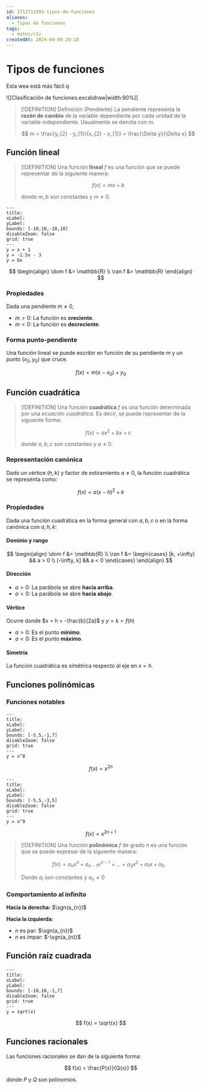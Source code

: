 ```yaml
---
id: 1712711893-tipos-de-funciones
aliases:
  - Tipos de funciones
tags:
  - mates/c1v
createdAt: 2024-04-09 20:18
---
```


# Tipos de funciones

Esta wea está más fácil q

![[Clasificación de funciones.excalidraw|width:90%]]

> [!DEFINITION] Definición (Pendiente)
> La pendiente representa la **razón de cambio** de la variable dependiente por cada unidad de la variable independiente. Usualmente se denota con $m$.
> 
> $$
> m = \frac{y_{2} - y_{1}}{x_{2} - x_{1}} = \frac{\Delta y}{\Delta x}
> $$

## Función lineal

> [!DEFINITION]
> Una función **lineal** $f$ es una función que se puede representar de la siguiente manera:
> 
> $$
> f(x) = mx + b
> $$
> 
> donde $m,b$ son constantes y $m \neq 0$.

```functionplot
---
title: 
xLabel: 
yLabel: 
bounds: [-10,10,-10,10]
disableZoom: false
grid: true
---
y = x + 1
y = -1.5x - 3
y = 6x
```

$$
\begin{align}
\dom f &= \mathbb{R} \\
\ran f &= \mathbb{R}
\end{align}
$$

### Propiedades

Dada una pendiente $m \neq 0$,

- $m > 0$: La función es **creciente**.
- $m < 0$: La función es **decreciente**.

### Forma punto-pendiente

Una función lineal se puede escribir en función de su pendiente $m$ y un punto $(x_{0}, y_{0})$ que cruce.

$$
f(x) = m(x - x_{0}) + y_{0}
$$

## Función cuadrática

> [!DEFINITION]
> Una función **cuadrática** $f$ es una función determinada por una *ecuación cuadrática*. Es decir, se puede representar de la siguiente forma:
> 
> $$
> f(x) = ax^{2} + bx + c
> $$
> 
> donde $a,b,c$ son constantes y $a \neq 0$.

### Representación canónica

Dado un vértice $(h, k)$ y factor de estiramiento $a \neq 0$, la función cuadrática se representa como:

$$
f(x) = a(x - h)^{2} + k
$$

### Propiedades

Dada una función cuadrática en la forma general con $a,b,c$ o en la forma canónica con $a,h,k$:

#### Dominio y rango

$$
\begin{align}
\dom f &= \mathbb{R} \\
\ran f &= \begin{cases}
[k, +\infty) && a > 0 \\
(-\infty, k] && a < 0
\end{cases}
\end{align}
$$

#### Dirección

- $a > 0$: La parábola se abre **hacia arriba**.
- $a < 0$: La parábola se abre **hacia abajo**.

#### Vértice

Ocurre donde $x = h = -\frac{b}{2a}$ y $y = k = f(h)$

- $a > 0$: Es el punto **mínimo**.
- $a < 0$: Es el punto **máximo**.

#### Simetría

La función cuadrática es simétrica respecto al eje en $x = h$.

## Funciones polinómicas

### Funciones notables

```functionplot
---
title: 
xLabel: 
yLabel: 
bounds: [-5,5,-1,7]
disableZoom: false
grid: true
---
y = x^8
```

$$
f(x) = x^{2n}
$$

```functionplot
---
title: 
xLabel: 
yLabel: 
bounds: [-5,5,-3,5]
disableZoom: false
grid: true
---
y = x^9
```

$$
f(x) = x^{2n + 1}
$$

> [!DEFINITION]
> Una función **polinómica** $f$ de grado $n$ es una función que se puede expresar de la siguiente manera:
> 
> $$
> f(x) = a_{n}x^{n} + a_{n-1}x^{n-1} + \dots + a_{2}x^{2} + a_{1}x + a_{0}
> $$
> 
> Donde $a_{i}$ son constantes y $a_{n} \neq 0$

### Comportamiento al infinito

**Hacia la derecha:** $\sgn(a_{n})$

**Hacia la izquierda:**

- $n$ es par: $\sgn(a_{n})$
- $n$ es impar: $-\sgn(a_{n})$

## Función raíz cuadrada

```functionplot
---
title: 
xLabel: 
yLabel: 
bounds: [-10,10,-1,7]
disableZoom: false
grid: true
---
y = sqrt(x)
```

$$
f(x) = \sqrt{x}
$$

## Funciones racionales

Las funciones racionales se dan de la siguiente forma:

$$
f(x) = \frac{P(x)}{Q(x)}
$$

donde $P$ y $Q$ son polinomios.
